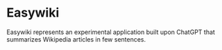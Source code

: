 # Easywiki
Easywiki represents an experimental application built upon ChatGPT that summarizes Wikipedia articles in few sentences.